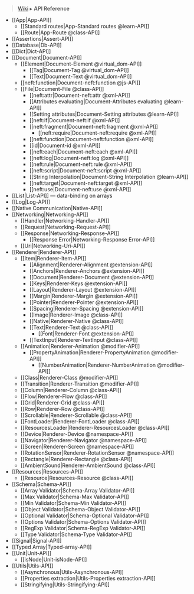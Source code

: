 > [Wiki](Home) ▸ **API Reference**

* [[App|App-API]]
  * [[Standard routes|App-Standard routes @learn-API]]
  * [[Route|App-Route @class-API]]
* [[Assertions|Assert-API]]
* [[Database|Db-API]]
* [[Dict|Dict-API]]
* [[Document|Document-API]]
  * [[Element|Document-Element @virtual_dom-API]]
    * [[Tag|Document-Tag @virtual_dom-API]]
    * [[Text|Document-Text @virtual_dom-API]]
  * [[neft:function|Document-neft:function @js-API]]
  * [[File|Document-File @class-API]]
    * [[neft:attr|Document-neft:attr @xml-API]]
    * [[Attributes evaluating|Document-Attributes evaluating @learn-API]]
    * [[Setting attributes|Document-Setting attributes @learn-API]]
    * [[neft:if|Document-neft:if @xml-API]]
    * [[neft:fragment|Document-neft:fragment @xml-API]]
      * [[neft:require|Document-neft:require @xml-API]]
    * [[neft:function|Document-neft:function @xml-API]]
    * [[id|Document-id @xml-API]]
    * [[neft:each|Document-neft:each @xml-API]]
    * [[neft:log|Document-neft:log @xml-API]]
    * [[neft:rule|Document-neft:rule @xml-API]]
    * [[neft:script|Document-neft:script @xml-API]]
    * [[String Interpolation|Document-String Interpolation @learn-API]]
    * [[neft:target|Document-neft:target @xml-API]]
    * [[neft:use|Document-neft:use @xml-API]]
* [[List|List-API]] — data-binding on arrays
* [[Log|Log-API]]
* [[Native Communication|Native-API]]
* [[Networking|Networking-API]]
  * [[Handler|Networking-Handler-API]]
  * [[Request|Networking-Request-API]]
  * [[Response|Networking-Response-API]]
    * [[Response Error|Networking-Response Error-API]]
  * [[Uri|Networking-Uri-API]]
* [[Renderer|Renderer-API]]
  * [[Item|Renderer-Item-API]]
    * [[Alignment|Renderer-Alignment @extension-API]]
    * [[Anchors|Renderer-Anchors @extension-API]]
    * [[Document|Renderer-Document @extension-API]]
    * [[Keys|Renderer-Keys @extension-API]]
    * [[Layout|Renderer-Layout @extension-API]]
    * [[Margin|Renderer-Margin @extension-API]]
    * [[Pointer|Renderer-Pointer @extension-API]]
    * [[Spacing|Renderer-Spacing @extension-API]]
    * [[Image|Renderer-Image @class-API]]
    * [[Native|Renderer-Native @class-API]]
    * [[Text|Renderer-Text @class-API]]
      * [[Font|Renderer-Font @extension-API]]
    * [[TextInput|Renderer-TextInput @class-API]]
  * [[Animation|Renderer-Animation @modifier-API]]
    * [[PropertyAnimation|Renderer-PropertyAnimation @modifier-API]]
      * [[NumberAnimation|Renderer-NumberAnimation @modifier-API]]
  * [[Class|Renderer-Class @modifier-API]]
  * [[Transition|Renderer-Transition @modifier-API]]
  * [[Column|Renderer-Column @class-API]]
  * [[Flow|Renderer-Flow @class-API]]
  * [[Grid|Renderer-Grid @class-API]]
  * [[Row|Renderer-Row @class-API]]
  * [[Scrollable|Renderer-Scrollable @class-API]]
  * [[FontLoader|Renderer-FontLoader @class-API]]
  * [[ResourcesLoader|Renderer-ResourcesLoader @class-API]]
  * [[Device|Renderer-Device @namespace-API]]
  * [[Navigator|Renderer-Navigator @namespace-API]]
  * [[Screen|Renderer-Screen @namespace-API]]
  * [[RotationSensor|Renderer-RotationSensor @namespace-API]]
  * [[Rectangle|Renderer-Rectangle @class-API]]
  * [[AmbientSound|Renderer-AmbientSound @class-API]]
* [[Resources|Resources-API]]
  * [[Resource|Resources-Resource @class-API]]
* [[Schema|Schema-API]]
  * [[Array Validator|Schema-Array Validator-API]]
  * [[Max Validator|Schema-Max Validator-API]]
  * [[Min Validator|Schema-Min Validator-API]]
  * [[Object Validator|Schema-Object Validator-API]]
  * [[Optional Validator|Schema-Optional Validator-API]]
  * [[Options Validator|Schema-Options Validator-API]]
  * [[RegExp Validator|Schema-RegExp Validator-API]]
  * [[Type Validator|Schema-Type Validator-API]]
* [[Signal|Signal-API]]
* [[Typed Array|Typed-array-API]]
* [[Unit|Unit-API]]
  * [[isNode|Unit-isNode-API]]
* [[Utils|Utils-API]]
  * [[Asynchronous|Utils-Asynchronous-API]]
  * [[Properties extraction|Utils-Properties extraction-API]]
  * [[Stringifying|Utils-Stringifying-API]]

